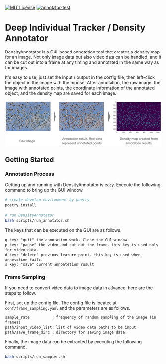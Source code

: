 [![MIT License](http://img.shields.io/badge/license-MIT-blue.svg?style=flat)](LICENSE)
[![annotator-test](https://github.com/kenya-sk/deep-individual-tracker/actions/workflows/annotator_test.yaml/badge.svg)](https://github.com/kenya-sk/deep-individual-tracker/actions/workflows/annotator_test.yaml)

# Deep Individual Tracker / Density Annotator
DensityAnnotator is a GUI-based annotation tool that creates a density map for an image.
Not only image data but also video data can be handled, and it can be cut out into a frame at any timing and annotated in the same way as for images.

It's easy to use, just set the input / output in the config file, then left-click the object in the image with the mouse.
After annotation, the raw image, the image with annotated points, the coordinate information of the annotated object, and the density map are saved for each image.

![annotation process sample](./data/documents/sample.png)

## Getting Started
### Annotation Process
Getting up and running with DensityAnnotator is easy.
Execute the following command to bring up the GUI window.

```bash
# create develop environment by poetry
poetry install

# run DensityAnnotator
bash scripts/run_annotator.sh
```

The keys that can be executed on the GUI are as follows.
```
q key: "quit" the annotation work. Close the GUI window.
p key: "pause" the video and cut out the frame. this key is used only for video data.
d key: "delete" previous feature point. this key is used when annotation fails.
s key: "save" current annoatetion rusult
```

### Frame Sampling
If you need to convert video data to image data in advance, here are the steps to follow.

First, set up the config file. The config file is located at `conf/frame_sampling.yaml` and the parameters are as follows.
```
sample_rate          : frequency of random sampling of the image (in frames)
path/input_video_list: list of video data paths to be input
path/save_frame_dirc : directory for saving image data 
```

Finally, the image data can be extracted by executing the following command.
```bash
bash scripts/run_sampler.sh
```
